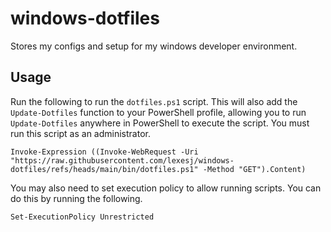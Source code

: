 # windows-dotfiles

Stores my configs and setup for my windows developer environment.

## Usage

Run the following to run the `dotfiles.ps1` script. This will also add the `Update-Dotfiles` function to your PowerShell profile, allowing you to run `Update-Dotfiles` anywhere in PowerShell to execute the script. You must run this script as an administrator.

```pwsh
Invoke-Expression ((Invoke-WebRequest -Uri "https://raw.githubusercontent.com/lexesj/windows-dotfiles/refs/heads/main/bin/dotfiles.ps1" -Method "GET").Content)
```

You may also need to set execution policy to allow running scripts. You can do this by running the following.

```pwsh
Set-ExecutionPolicy Unrestricted
```
